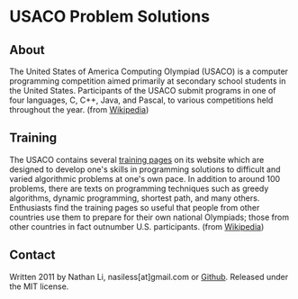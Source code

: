 # USACO Problem Solutions

## About

The United States of America Computing Olympiad (USACO) is a computer
programming competition aimed primarily at secondary school students 
in the United States. Participants of the USACO submit programs in one
of four languages, C, C++, Java, and Pascal, to various competitions
held throughout the year. (from [Wikipedia](http://en.wikipedia.org/wiki/United_States_of_America_Computing_Olympiad))

## Training

The USACO contains several [training pages](http://ace.delos.com/usacogate) on its website which are
designed to develop one's skills in programming solutions to difficult
and varied algorithmic problems at one's own pace. In addition to around
100 problems, there are texts on programming techniques such as greedy
algorithms, dynamic programming, shortest path, and many others. Enthusiasts
find the training pages so useful that people from other countries use
them to prepare for their own national Olympiads; those from other countries
in fact outnumber U.S. participants. (from [Wikipedia](http://en.wikipedia.org/wiki/United_States_of_America_Computing_Olympiad#Training_pages))

## Contact

Written 2011 by Nathan Li, nasiless[at]gmail.com or [Github](http://github.com/nasi). Released under the MIT license.
